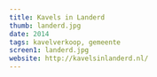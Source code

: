 ```yaml
---
title: Kavels in Landerd
thumb: landerd.jpg
date: 2014
tags: kavelverkoop, gemeente
screen1: landerd.jpg
website: http://kavelsinlanderd.nl/
---
```

